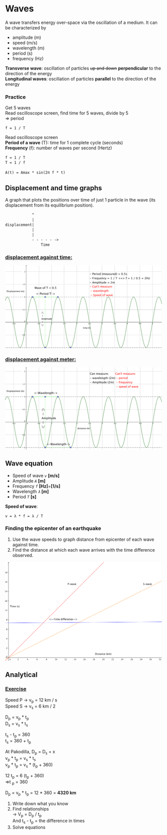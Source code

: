 # Waves

A wave transfers energy over-space via the oscillation of a medium. It can be characterized by

- amplitude (m)
- speed (m/s)
- wavelength (m)
- period (s)
- frequency (Hz)

**Transverse wave**: oscillation of particles <del>up and down</del> **perpendicular** to the direction of the energy  
**Longitudinal waves**: oscillation of particles **parallel** to the direction of the energy  

### Practice
Get 5 waves  
Read oscilloscope screen, find time for 5 waves, divide by 5   
=> period  

	f = 1 / T

Read oscilloscope screen  
**Period of a wave** (T): time for 1 complete cycle (seconds)  
**Frequency** (f): number of waves per second (Hertz)  

	f = 1 / T
	T = 1 / f

	A(t) = Amax * sin(2π f * t)
	
## Displacement and time graphs

A graph that plots the positions over time of just 1 particle in the wave (its displacement from its equilibrium position).  

				^
				|
	displacement|
				|
				|
				- - - - - ->
					Time

### [displacement against time:](Source/wave.ggb)
![wave](Source/wave.png)
### [displacement against meter:](Source/wave2.ggb)
![wave](Source/wave2.png)

## Wave equation
- Speed of wave *`v`* **[m/s]**
- Amplitude *`A`* **[m]**
- Frequency *`f`* **[Hz]**=**[1/s]**
- Wavelength *`λ`* **[m]**
- Period *`T`* **[s]**  

**Speed of wave**:

	v = λ * f = λ / T
	
### Finding the epicenter of an earthquake

1. Use the wave speeds to graph distance from epicenter of each wave against time. 
2. Find the distance at which each wave arrives with the time difference observed. 

![graph](Source/graph.png)

## Analytical
### [Exercise](Source/Earthquakeactivity.pdf)

Speed P -> v<sub>p</sub> = 12 km / s  
Speed S -> v<sub>s</sub> = 6 km / 2  

D<sub>p</sub> = v<sub>p</sub> * t<sub>p</sub>  
D<sub>s</sub> = v<sub>s</sub> * t<sub>s</sub>

t<sub>s</sub> - t<sub>p</sub> = 360  
t<sub>s</sub> = 360 + t<sub>p</sub>

At Pakodilla, D<sub>p</sub> = D<sub>s</sub> = x  
v<sub>p</sub> * t<sub>p</sub> = v<sub>s</sub> * t<sub>s</sub>  
v<sub>p</sub> * t<sub>p</sub> = v<sub>s</sub> * (t<sub>p</sub> + 360)

12 t<sub>p</sub> = 6 (t<sub>p</sub> + 360)  
=>t <sub>p</sub> = 360

D<sub>p</sub> = v<sub>p</sub> * t<sub>p</sub> = 12 * 360 = **4320 km**

1. Write down what you know
2. Find relationships  
-> V<sub>p</sub> = D<sub>p</sub> / t<sub>p</sub>  
And t<sub>s</sub> - t<sub>p</sub> = the difference in times
3. Solve equations